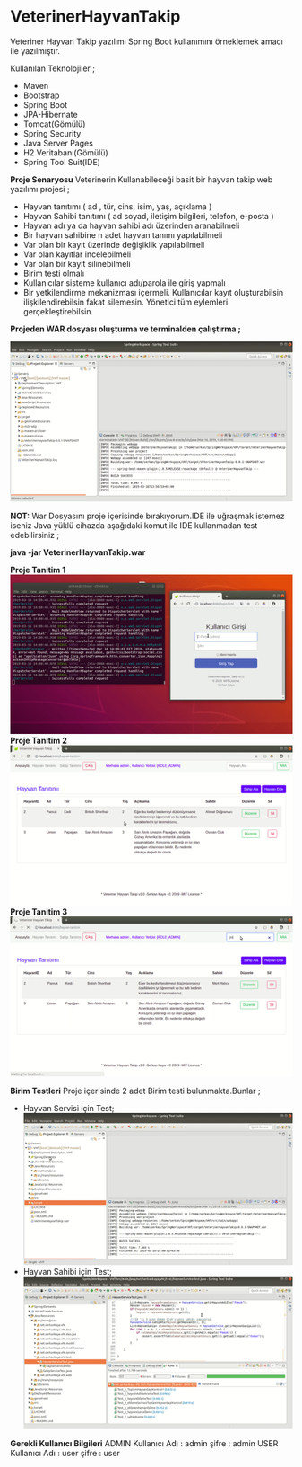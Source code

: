 # VeterinerHayvanTakip

Veteriner Hayvan Takip yazılımı Spring Boot kullanımını örneklemek amacı ile yazılmıştır.

Kullanılan Teknolojiler ;

* Maven
* Bootstrap
* Spring Boot
* JPA-Hibernate
* Tomcat(Gömülü)
* Spring Security
* Java Server Pages
* H2 Veritabanı(Gömülü)
* Spring Tool Suit(IDE)

**Proje Senaryosu**
Veterinerin Kullanabileceği basit bir hayvan takip web yazılımı projesi ;

* Hayvan tanıtımı ( ad , tür, cins, isim, yaş, açıklama )
* Hayvan Sahibi tanıtımı ( ad soyad, iletişim bilgileri, telefon, e-posta )
* Hayvan adı ya da hayvan sahibi adı üzerinden aranabilmeli
* Bir hayvan sahibine n adet hayvan tanımı yapılabilmeli
* Var olan bir kayıt üzerinde değişiklik yapılabilmeli
* Var olan kayıtlar incelebilmeli
* Var olan bir kayıt silinebilmeli
* Birim testi olmalı
* Kullanıcılar sisteme kullanıcı adı/parola ile giriş yapmalı
* Bir yetkilendirme mekanizması içermeli. Kullanıcılar kayıt oluşturabilsin ilişkilendirebilsin fakat silemesin. Yönetici tüm eylemleri gerçekleştirebilsin.

**Projeden WAR dosyası oluşturma ve terminalden çalıştırma ;**

![](/gorsel-veri/war-hazirlama-ve-calistirma.gif)

**NOT:** War Dosyasını proje içerisinde bırakıyorum.IDE ile uğraşmak istemez iseniz Java yüklü cihazda aşağıdaki komut ile IDE kullanmadan test edebilirsiniz ;

**java -jar VeterinerHayvanTakip.war**


**Proje Tanitim 1**
![](/gorsel-veri/proje-tanitim-1.gif)
**Proje Tanitim 2**
![](/gorsel-veri/proje-tanitim-2.gif)
**Proje Tanitim 3**
![](/gorsel-veri/proje-tanitim-3.gif)

**Birim Testleri**
Proje içerisinde 2 adet Birim testi bulunmakta.Bunlar ;
* Hayvan Servisi için Test;
![](/gorsel-veri/hayvan-servisi-birim-test.gif)
* Hayvan Sahibi için Test;
![](/gorsel-veri/sahip-servisi-birim-test.gif)

**Gerekli Kullanıcı Bilgileri**
ADMIN
Kullanıcı Adı : admin
şifre	      : admin
USER
Kullanıcı Adı : user
şifre	      : user




